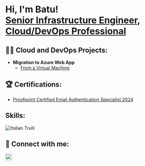 <h1>Hi, I'm Batu! <br/><a href="https://github.com/batuhan97">Senior Infrastructure Engineer</a>, <a href="https://www.linkedin.com/in/batuhanarslanoglu/">Cloud/DevOps Professional</a></h1>

<h2>👨‍💻 Cloud and DevOps Projects:</h2>

- <b>Migration to Azure Web App</b>
  - [From a Virtual Machine](https://github.com/batuhan97/Migration-to-Azure-Web-Apps)

<h2> 🏆 Certifications:</h2>

- [Proofpoint Certified Email Authentication Specialist 2024](https://www.credly.com/badges/e4309576-2a87-4874-8a13-e8580614540d/linked_in_profile)


<h2>Skills:</h2>

<img src="pic_trulli.jpg" alt="Italian Trulli">

<h2> 🤳 Connect with me:</h2>

[<img align="left" alt="JoshMadakor | LinkedIn" width="22px" src="https://cdn.jsdelivr.net/npm/simple-icons@v3/icons/linkedin.svg" />][linkedin]

[linkedin]: https://www.linkedin.com/in/batuhanarslanoglu

